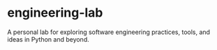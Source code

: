 # engineering-lab
A personal lab for exploring software engineering practices, tools, and ideas in Python and beyond.
